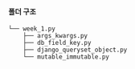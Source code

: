 #### **폴더 구조**
```
└── week_1.py
    ├── args_kwargs.py
    ├── db_field_key.py
    ├── django_queryset_object.py
    └── mutable_immutable.py
```
